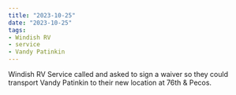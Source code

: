 ```yaml
---
title: "2023-10-25"
date: "2023-10-25"
tags:
- Windish RV
- service
- Vandy Patinkin
---
```

Windish RV Service called and asked to sign a waiver so they could transport Vandy Patinkin to their new location at 76th & Pecos.